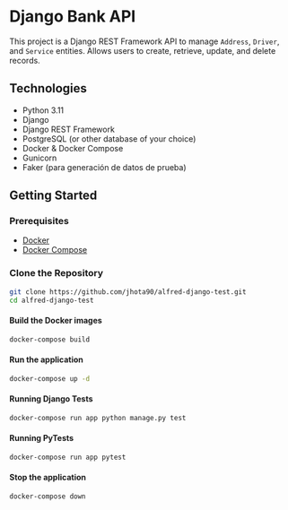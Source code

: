 # Django Bank API

This project is a Django REST Framework API to manage `Address`, `Driver`, and `Service` entities. Allows users to create, retrieve, update, and delete records.

## Technologies

- Python 3.11
- Django
- Django REST Framework
- PostgreSQL (or other database of your choice)
- Docker & Docker Compose
- Gunicorn
- Faker (para generación de datos de prueba)


## Getting Started

### Prerequisites

- [Docker](https://www.docker.com/get-started)
- [Docker Compose](https://docs.docker.com/compose/)

### Clone the Repository

```bash
git clone https://github.com/jhota90/alfred-django-test.git
cd alfred-django-test
```

#### Build the Docker images
```bash
docker-compose build
```

#### Run the application
```bash
docker-compose up -d
```

#### Running Django Tests
```bash
docker-compose run app python manage.py test
```

#### Running PyTests
```bash
docker-compose run app pytest
```

#### Stop the application
```bash
docker-compose down
```